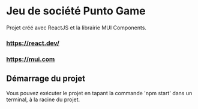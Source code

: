 # Jeu de société Punto Game

Projet créé avec ReactJS et la librairie MUI Components.
### https://react.dev/
### https://mui.com

## Démarrage du projet
Vous pouvez exécuter le projet en tapant la commande 'npm start' dans un terminal, à la racine du projet.
